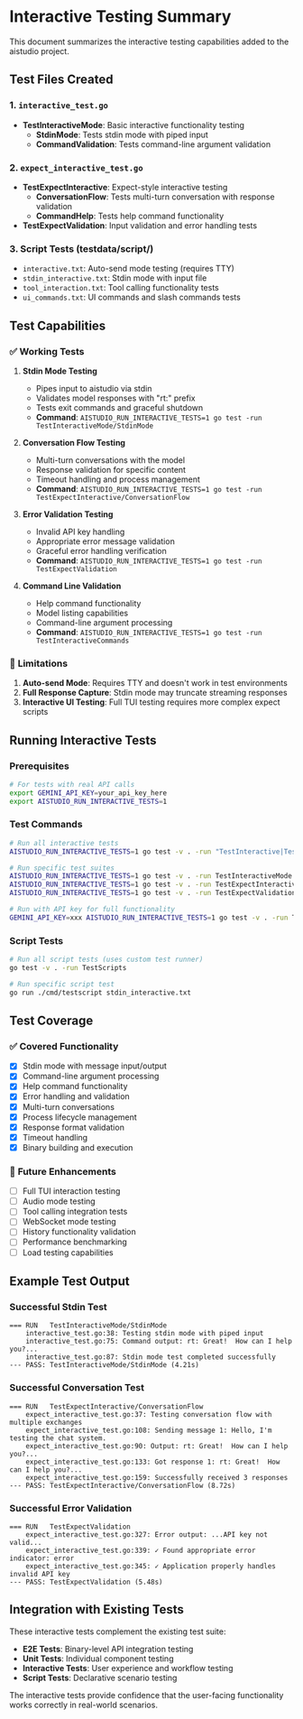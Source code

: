 # Interactive Testing Summary

This document summarizes the interactive testing capabilities added to the aistudio project.

## Test Files Created

### 1. `interactive_test.go`
- **TestInteractiveMode**: Basic interactive functionality testing
  - **StdinMode**: Tests stdin mode with piped input
  - **CommandValidation**: Tests command-line argument validation

### 2. `expect_interactive_test.go` 
- **TestExpectInteractive**: Expect-style interactive testing
  - **ConversationFlow**: Tests multi-turn conversation with response validation
  - **CommandHelp**: Tests help command functionality
- **TestExpectValidation**: Input validation and error handling tests

### 3. Script Tests (testdata/script/)
- `interactive.txt`: Auto-send mode testing (requires TTY)
- `stdin_interactive.txt`: Stdin mode with input file
- `tool_interaction.txt`: Tool calling functionality tests
- `ui_commands.txt`: UI commands and slash commands tests

## Test Capabilities

### ✅ **Working Tests**

1. **Stdin Mode Testing**
   - Pipes input to aistudio via stdin
   - Validates model responses with "rt:" prefix
   - Tests exit commands and graceful shutdown
   - **Command**: `AISTUDIO_RUN_INTERACTIVE_TESTS=1 go test -run TestInteractiveMode/StdinMode`

2. **Conversation Flow Testing**
   - Multi-turn conversations with the model
   - Response validation for specific content
   - Timeout handling and process management
   - **Command**: `AISTUDIO_RUN_INTERACTIVE_TESTS=1 go test -run TestExpectInteractive/ConversationFlow`

3. **Error Validation Testing**
   - Invalid API key handling
   - Appropriate error message validation
   - Graceful error handling verification
   - **Command**: `AISTUDIO_RUN_INTERACTIVE_TESTS=1 go test -run TestExpectValidation`

4. **Command Line Validation**
   - Help command functionality
   - Model listing capabilities
   - Command-line argument processing
   - **Command**: `AISTUDIO_RUN_INTERACTIVE_TESTS=1 go test -run TestInteractiveCommands`

### 🚧 **Limitations**

1. **Auto-send Mode**: Requires TTY and doesn't work in test environments
2. **Full Response Capture**: Stdin mode may truncate streaming responses
3. **Interactive UI Testing**: Full TUI testing requires more complex expect scripts

## Running Interactive Tests

### Prerequisites
```bash
# For tests with real API calls
export GEMINI_API_KEY=your_api_key_here
export AISTUDIO_RUN_INTERACTIVE_TESTS=1
```

### Test Commands

```bash
# Run all interactive tests
AISTUDIO_RUN_INTERACTIVE_TESTS=1 go test -v . -run "TestInteractive|TestExpect"

# Run specific test suites
AISTUDIO_RUN_INTERACTIVE_TESTS=1 go test -v . -run TestInteractiveMode
AISTUDIO_RUN_INTERACTIVE_TESTS=1 go test -v . -run TestExpectInteractive
AISTUDIO_RUN_INTERACTIVE_TESTS=1 go test -v . -run TestExpectValidation

# Run with API key for full functionality
GEMINI_API_KEY=xxx AISTUDIO_RUN_INTERACTIVE_TESTS=1 go test -v . -run TestInteractiveMode
```

### Script Tests
```bash
# Run all script tests (uses custom test runner)
go test -v . -run TestScripts

# Run specific script test
go run ./cmd/testscript stdin_interactive.txt
```

## Test Coverage

### ✅ **Covered Functionality**
- [x] Stdin mode with message input/output
- [x] Command-line argument processing
- [x] Help command functionality  
- [x] Error handling and validation
- [x] Multi-turn conversations
- [x] Process lifecycle management
- [x] Response format validation
- [x] Timeout handling
- [x] Binary building and execution

### 🔄 **Future Enhancements**
- [ ] Full TUI interaction testing
- [ ] Audio mode testing
- [ ] Tool calling integration tests
- [ ] WebSocket mode testing
- [ ] History functionality validation
- [ ] Performance benchmarking
- [ ] Load testing capabilities

## Example Test Output

### Successful Stdin Test
```
=== RUN   TestInteractiveMode/StdinMode
    interactive_test.go:38: Testing stdin mode with piped input
    interactive_test.go:75: Command output: rt: Great!  How can I help you?...
    interactive_test.go:87: Stdin mode test completed successfully
--- PASS: TestInteractiveMode/StdinMode (4.21s)
```

### Successful Conversation Test
```
=== RUN   TestExpectInteractive/ConversationFlow
    expect_interactive_test.go:37: Testing conversation flow with multiple exchanges
    expect_interactive_test.go:108: Sending message 1: Hello, I'm testing the chat system.
    expect_interactive_test.go:90: Output: rt: Great!  How can I help you?...
    expect_interactive_test.go:133: Got response 1: rt: Great!  How can I help you?...
    expect_interactive_test.go:159: Successfully received 3 responses
--- PASS: TestExpectInteractive/ConversationFlow (8.72s)
```

### Successful Error Validation
```
=== RUN   TestExpectValidation
    expect_interactive_test.go:327: Error output: ...API key not valid...
    expect_interactive_test.go:339: ✓ Found appropriate error indicator: error
    expect_interactive_test.go:345: ✓ Application properly handles invalid API key
--- PASS: TestExpectValidation (5.48s)
```

## Integration with Existing Tests

These interactive tests complement the existing test suite:
- **E2E Tests**: Binary-level API integration testing
- **Unit Tests**: Individual component testing  
- **Interactive Tests**: User experience and workflow testing
- **Script Tests**: Declarative scenario testing

The interactive tests provide confidence that the user-facing functionality works correctly in real-world scenarios.